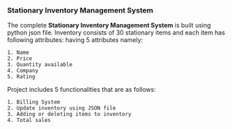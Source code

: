 ### Stationary Inventory Management System <br>

The complete **Stationary Inventory Management System** is built using python json file. Inventory consists of 30 stationary items and each item has following attributes:
having 5 attributes namely:<br>
```
1. Name
2. Price
3. Quantity available
4. Company
5. Rating
```
Project includes 5 functionalities that are as follows:<br>
```
1. Billing System
2. Update inventory using JSON file
3. Adding or deleting items to inventory
4. Total sales
```


